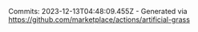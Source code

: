 Commits: 2023-12-13T04:48:09.455Z - Generated via https://github.com/marketplace/actions/artificial-grass
<br>
